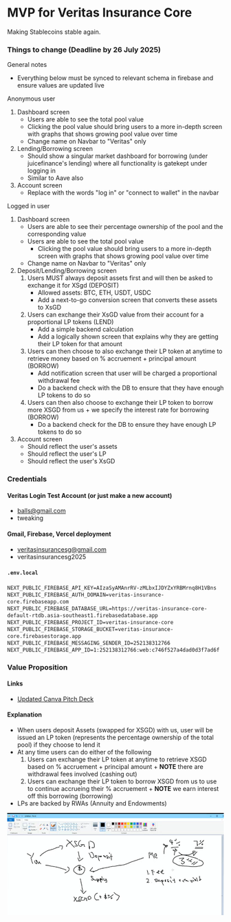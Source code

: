 # MVP for Veritas Insurance Core

Making Stablecoins stable again.

### Things to change (Deadline by 26 July 2025)

General notes

* Everything below must be synced to relevant schema in firebase and ensure values are updated live

Anonymous user

1. Dashboard screen
    * Users are able to see the total pool value
    * Clicking the pool value should bring users to a more in-depth screen with graphs that shows growing pool value over time
    * Change name on Navbar to "Veritas" only
2. Lending/Borrowing screen
    * Should show a singular market dashboard for borrowing (under juicefinance's lending) where all functionality is gatekept under logging in
    * Similar to Aave also
3. Account screen
    * Replace with the words "log in" or "connect to wallet" in the navbar 

Logged in user

1. Dashboard screen
    * Users are able to see their percentage ownership of the pool and the corresponding value
    * Users are able to see the total pool value
        * Clicking the pool value should bring users to a more in-depth screen with graphs that shows growing pool value over time
    * Change name on Navbar to "Veritas" only
2. Deposit/Lending/Borrowing screen
    1. Users MUST always deposit assets first and will then be asked to exchange it for XSgd (DEPOSIT)
        * Allowed assets: BTC, ETH, USDT, USDC
        * Add a next-to-go conversion screen that converts these assets to XsGD 
    2. Users can exchange their XsGD value from their account for a proportional LP tokens (LEND)
        * Add a simple backend calculation
        * Add a logically shown screen that explains why they are getting their LP token for that amount
    3. Users can then choose to also exchange their LP token at anytime to retrieve money based on % accruement + principal amount (BORROW)
        * Add notification screen that user will be charged a proportional withdrawal fee
        * Do a backend check with the DB to ensure that they have enough LP tokens to do so 
    4. Users can then also choose to exchange their LP token to borrow more XSGD from us + we specify the interest rate for borrowing (BORROW)
        * Do a backend check for the DB to ensure they have enough LP tokens to do so
3. Account screen
    * Should reflect the user's assets
    * Should reflect the user's LP 
    * Should reflect the user's XsGD

### Credentials

#### Veritas Login Test Account (or just make a new account)

* balls@gmail.com
* tweaking

#### Gmail, Firebase, Vercel deployment

* veritasinsurancesg@gmail.com
* veritasinsurancesg2025

#### `.env.local`

```env
NEXT_PUBLIC_FIREBASE_API_KEY=AIzaSyAMAnrRV-zMLbxIJDYZxYRBMrnq8H1VBns
NEXT_PUBLIC_FIREBASE_AUTH_DOMAIN=veritas-insurance-core.firebaseapp.com
NEXT_PUBLIC_FIREBASE_DATABASE_URL=https://veritas-insurance-core-default-rtdb.asia-southeast1.firebasedatabase.app
NEXT_PUBLIC_FIREBASE_PROJECT_ID=veritas-insurance-core
NEXT_PUBLIC_FIREBASE_STORAGE_BUCKET=veritas-insurance-core.firebasestorage.app
NEXT_PUBLIC_FIREBASE_MESSAGING_SENDER_ID=252138312766
NEXT_PUBLIC_FIREBASE_APP_ID=1:252138312766:web:c746f527a4dad0d3f7ad6f
```

### Value Proposition

#### Links

* [Updated Canva Pitch Deck](https://www.canva.com/design/DAGsFpctDPc/3xg1_mWRvNI8-xKh4SyyeA/edit?utm_content=DAGsFpctDPc&utm_campaign=designshare&utm_medium=link2&utm_source=sharebutton)

#### Explanation

* When users deposit Assets (swapped for XSGD) with us, user will be issued an LP token (represents the percentage ownership of the total pool) if they choose to lend it
* At any time users can do either of the following
    1. Users can exchange their LP token at anytime to retrieve XSGD based on % accruement + principal amount +  **NOTE** there are withdrawal fees involved (cashing out)
    2. Users can exchange their LP token to borrow XSGD from us to use to continue accrueing their % accruement + **NOTE** we earn interest off this borrowing (borrowing)
* LPs are backed by RWAs (Annuity and Endowments)

![](./asset/reference/art.png)